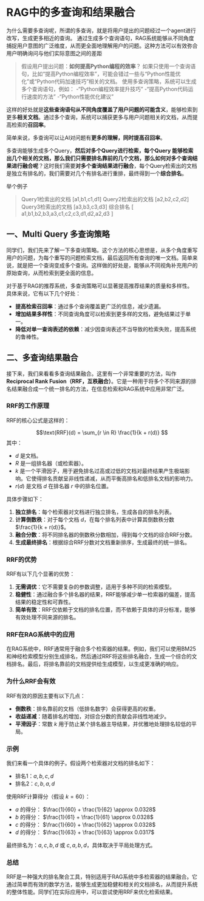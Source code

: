 # RAG中的多查询和结果融合

为什么需要多查询呢，所谓的多查询，就是将用户提出的问题经过一个agent进行改写，生成更多相近的查询。
通过生成多个查询语句，RAG系统能够从不同角度捕捉用户意图的广泛维度，从而更全面地理解用户的问题。这种方法可以有效弥合用户明确询问与他们实际意图之间的差距

>假设用户提出问题：**如何提高Python编程的效率**？
如果只使用一个查询语句，比如“提高Python编程效率”，可能会错过一些与“Python性能优化”或“Python代码加速技巧”相关的文档。
使用多查询策略，系统可以生成多个查询语句，例如：
-“Python编程效率提升技巧”
-“提高Python代码运行速度的方法”
-“Python性能优化建议”

这样的好处就是**这些查询语句从不同角度覆盖了用户问题的可能含义**，能够检索到更多**相关文档**。通过多个查询，系统可以捕获更多与用户问题相关的文档，从而提高检索的**召回率**。

简单来说，多查询可以让AI对问题有**更多的理解，同时提高召回率**。

多查询能够生成多个Query，**然后对多个Query进行检索，每个Query 能够检索出几个相关的文档，那么我们只需要排名靠前的几个文档，那么如何对多个查询结果进行融合呢**？这时我们需要**对多个查询结果进行融合**，每个Query检索出的文档是独立有排名的，我们需要对几个有排名进行重排，最终得到一个**综合排名**。

举个例子
>Query1检索出的文档 [a1,b1,c1,d1]
Query2检索出的文档 [a2,b2,c2,d2]
Query3检索出的文档 [a3,b3,c3,d3]
综合排名 [ a1,b1,b2,b3,a3,c1,c2,c3,d1,d2,a2,d3 ]

## 一、Multi Query 多查询策略

同学们，我们先来了解一下多查询策略。这个方法的核心思想是，从多个角度重写用户的问题，为每个重写的问题检索文档，最后返回所有查询的唯一文档。简单来说，就是把一个查询变成多个查询。这样做的好处是，能够从不同视角补充用户的原始查询，从而检索到更全面的信息。

对于基于RAG的推荐系统，多查询策略可以显著提高推荐结果的质量和多样性。具体来说，它有以下几个好处：

- **提高检索召回率**：通过多个查询覆盖更广泛的信息，减少遗漏。
- **增加结果多样性**：不同查询角度可以检索到更多样的文档，避免结果过于单一。
- **降低对单一查询表述的依赖**：减少因查询表述不当导致的检索失败，提高系统的鲁棒性。

## 二、多查询结果融合

接下来，我们来看看多查询结果融合。这里有一个非常重要的方法，叫作 **Reciprocal Rank Fusion（RRF，互秩融合）**。它是一种用于将多个不同来源的排名结果融合成一个统一排名的方法，在信息检索和RAG系统中应用非常广泛。

### RRF的工作原理

RRF的核心公式是这样的：

$$\text{RRF}(d) = \sum_{r \in R} \frac{1}{k + r(d)} $$
其中：

- $d$ 是文档。
- $R$ 是一组排名器（或检索器）。
- $k$ 是一个平滑因子，用于避免排名过高或过低的文档对最终结果产生极端影响。它使得排名贡献呈非线性递减，从而平衡高排名和低排名文档的影响力。
- $r(d)$ 是文档 $d$ 在排名器 $r$ 中的排名位置。

具体步骤如下：

1. **独立排名**：每个检索器对文档进行独立排名，生成各自的排名列表。
2. **计算倒数秩**：对于每个文档 $d$，在每个排名列表中计算其倒数秩分数 $\frac{1}{k + r(d)}$。
3. **融合分数**：将不同排名器的倒数秩分数相加，得到每个文档的综合RRF分数。
4. **生成最终排名**：根据综合RRF分数对文档重新排序，生成最终的统一排名。

### RRF的优势

RRF有以下几个显著的优势：

1. **无需调优**：它不需要复杂的参数调整，适用于多种不同的检索模型。
2. **稳健性**：通过融合多个排名器的结果，RRF能够减少单一检索器的偏差，提高结果的稳定性和可靠性。
3. **简单有效**：RRF仅依赖于文档的排名位置，而不依赖于具体的评分标准，能够有效处理不同来源的排名。

### RRF在RAG系统中的应用

在RAG系统中，RRF通常用于融合多个检索器的结果。例如，我们可以使用BM25和神经检索模型分别生成排名，然后通过RRF将这些排名融合，生成一个综合的文档排名。最后，将排名靠前的文档提供给生成模型，以生成更准确的响应。

### 为什么RRF会有效

RRF有效的原因主要有以下几点：

- **倒数秩**：排名靠前的文档（低排名数字）会获得更高的权重。
- **收益递减**：随着排名的增加，对综合分数的贡献会非线性地减少。
- **平滑因子**：常数 $k$ 用于防止某个排名器主导结果，并优雅地处理排名较低的平局。

### 示例

我们来看一个具体的例子。假设两个检索器对文档的排名如下：

- 排名1：$a, b, c, d$
- 排名2：$c, b, a, d$

使用RRF计算得分（假设 $k = 60$）：

- $a$ 的得分： $\frac{1}{60} + \frac{1}{62} \approx 0.0328$
- $b$ 的得分： $\frac{1}{61} + \frac{1}{61} \approx 0.0328$
- $c$ 的得分： $\frac{1}{60} + \frac{1}{62} \approx 0.0328$
- $d$ 的得分： $\frac{1}{63} + \frac{1}{63} \approx 0.0317$

最终排名为：$a, c, b, d$ 或 $c, a, b, d$，具体取决于平局处理方式。

### 总结

RRF是一种强大的排名聚合工具，特别适用于RAG系统中多检索器的结果融合。它通过简单而有效的数学方法，能够生成更加稳健和相关的文档排名，从而提升系统的整体性能。同学们在实际应用中，可以尝试使用RRF来优化检索结果。
